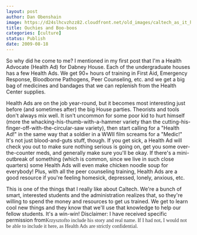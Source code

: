 ```yaml
---
layout: post
author: Dan Obenshain
image: https://d24slhcvzhzz82.cloudfront.net/old_images/caltech_as_it_happens/6a0105349b8251970b0120a5539d5e970c.jpg
title: Ouchies and Boo-boos
categories: [culture]
status: Publish
date: 2009-08-18
---
```



So why did he come to me? I mentioned in my first post that I'm a Health Advocate (Health Ad) for Dabney House. Each of the undergraduate houses has a few Health Ads. We get 90+ hours of training in First Aid, Emergency Response, Bloodborne Pathogens, Peer Counseling, etc. and we get a big bag of medicines and bandages that we can replenish from the Health Center supplies.

Health Ads are on the job year-round, but it becomes most interesting just before (and sometimes after) the big House parties. Theorists and tools don't always mix well. It isn't uncommon for some poor kid to hurt himself (more the whacking-his-thumb-with-a-hammer variety than the cutting-his-finger-off-with-the-circular-saw variety), then start calling for a "Health Ad!" in the same way that a soldier in a WWII film screams for a "Medic!"
It's not just blood-and-guts stuff, though. If you get sick, a Health Ad will check you out to make sure nothing serious is going on, get you some over-the-counter meds, and generally make sure you'll be okay. If there's a mini-outbreak of something (which is common, since we live in such close quarters) some Health Ads will even make chicken noodle soup for everybody! Plus, with all the peer counseling training, Health Ads are a good resource if you're feeling homesick, depressed, lonely, anxious, etc.

This is one of the things that I really like about Caltech. We're a bunch of smart, interested students and the administration realizes that, so they're willing to spend the money and resources to get us trained. We get to learn cool new things and they know that we'll use that knowledge to help our fellow students. It's a win-win!
Disclaimer: I have received specific permission from<span style="font-family: 'trebuchet ms'; line-height: normal; color: #333333;">Krzysztofto include his story and real name. If I had not, I would not be able to include it here, as Health Ads are strictly confidential.

